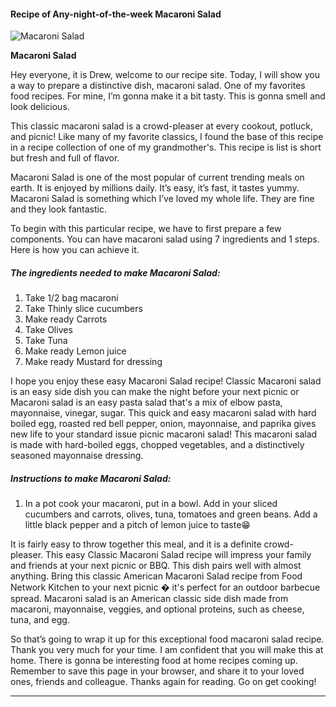             

#### Recipe of Any-night-of-the-week Macaroni Salad

![Macaroni Salad](https://img-global.cpcdn.com/recipes/83fb9481295234bd/751x532cq70/macaroni-salad-recipe-main-photo.jpg)

**Macaroni Salad**

Hey everyone, it is Drew, welcome to our recipe site. Today, I will show you a way to prepare a distinctive dish, macaroni salad. One of my favorites food recipes. For mine, I’m gonna make it a bit tasty. This is gonna smell and look delicious.

This classic macaroni salad is a crowd-pleaser at every cookout, potluck, and picnic! Like many of my favorite classics, I found the base of this recipe in a recipe collection of one of my grandmother's. This recipe is list is short but fresh and full of flavor.

Macaroni Salad is one of the most popular of current trending meals on earth. It is enjoyed by millions daily. It’s easy, it’s fast, it tastes yummy. Macaroni Salad is something which I’ve loved my whole life. They are fine and they look fantastic.

To begin with this particular recipe, we have to first prepare a few components. You can have macaroni salad using 7 ingredients and 1 steps. Here is how you can achieve it.

##### The ingredients needed to make Macaroni Salad:

1.  Take 1/2 bag macaroni
2.  Take Thinly slice cucumbers
3.  Make ready Carrots
4.  Take Olives
5.  Take Tuna
6.  Make ready Lemon juice
7.  Make ready Mustard for dressing

I hope you enjoy these easy Macaroni Salad recipe! Classic Macaroni salad is an easy side dish you can make the night before your next picnic or Macaroni salad is an easy pasta salad that's a mix of elbow pasta, mayonnaise, vinegar, sugar. This quick and easy macaroni salad with hard boiled egg, roasted red bell pepper, onion, mayonnaise, and paprika gives new life to your standard issue picnic macaroni salad! This macaroni salad is made with hard-boiled eggs, chopped vegetables, and a distinctively seasoned mayonnaise dressing.

##### Instructions to make Macaroni Salad:

1.  In a pot cook your macaroni, put in a bowl. Add in your sliced cucumbers and carrots, olives, tuna, tomatoes and green beans. Add a little black pepper and a pitch of lemon juice to taste😁

It is fairly easy to throw together this meal, and it is a definite crowd-pleaser. This easy Classic Macaroni Salad recipe will impress your family and friends at your next picnic or BBQ. This dish pairs well with almost anything. Bring this classic American Macaroni Salad recipe from Food Network Kitchen to your next picnic � it's perfect for an outdoor barbecue spread. Macaroni salad is an American classic side dish made from macaroni, mayonnaise, veggies, and optional proteins, such as cheese, tuna, and egg.

So that’s going to wrap it up for this exceptional food macaroni salad recipe. Thank you very much for your time. I am confident that you will make this at home. There is gonna be interesting food at home recipes coming up. Remember to save this page in your browser, and share it to your loved ones, friends and colleague. Thanks again for reading. Go on get cooking!

* * *